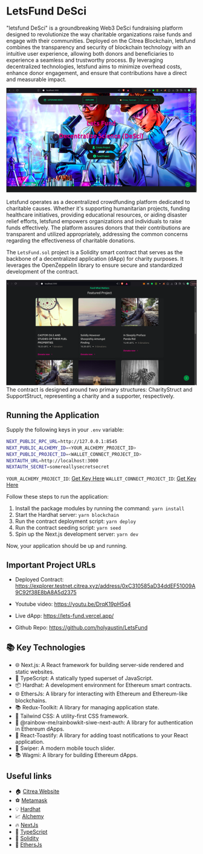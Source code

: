 # LetsFund DeSci

"letsfund DeSci" is a groundbreaking Web3 DeSci fundraising platform designed to revolutionize the way charitable organizations raise funds and engage with their communities. Deployed on the Citrea Blockchain, letsfund combines the transparency and security of blockchain technology with an intuitive user experience, allowing both donors and beneficiaries to experience a seamless and trustworthy process. By leveraging decentralized technologies, letsfund aims to minimize overhead costs, enhance donor engagement, and ensure that contributions have a direct and measurable impact.

![Project Marketplace](./screenshots/1.png)

Letsfund operates as a decentralized crowdfunding platform dedicated to charitable causes. Whether it's supporting humanitarian projects, funding healthcare initiatives, providing educational resources, or aiding disaster relief efforts, letsfund empowers organizations and individuals to raise funds effectively. The platform assures donors that their contributions are transparent and utilized appropriately, addressing the common concerns regarding the effectiveness of charitable donations.

The `LetsFund.sol` project is a Solidity smart contract that serves as the backbone of a decentralized application (dApp) for charity purposes. It leverages the OpenZeppelin library to ensure secure and standardized development of the contract.

![Project Marketplace](./screenshots/2.png)
The contract is designed around two primary structures: CharityStruct and SupportStruct, representing a charity and a supporter, respectively.

## Running the Application

Supply the following keys in your `.env` variable:

```sh
NEXT_PUBLIC_RPC_URL=http://127.0.0.1:8545
NEXT_PUBLIC_ALCHEMY_ID=<YOUR_ALCHEMY_PROJECT_ID>
NEXT_PUBLIC_PROJECT_ID=<WALLET_CONNECT_PROJECT_ID>
NEXTAUTH_URL=http://localhost:3000
NEXTAUTH_SECRET=somereallysecretsecret
```

`YOUR_ALCHEMY_PROJECT_ID`: [Get Key Here](https://dashboard.alchemy.com/)
`WALLET_CONNECT_PROJECT_ID`: [Get Key Here](https://cloud.walletconnect.com/sign-in)

Follow these steps to run the application:

1. Install the package modules by running the command: `yarn install`
2. Start the Hardhat server: `yarn blockchain`
3. Run the contract deployment script: `yarn deploy`
4. Run the contract seeding script: `yarn seed`
5. Spin up the Next.js development server: `yarn dev`

Now, your application should be up and running.

## Important Project URLs

- Deployed Contract: https://explorer.testnet.citrea.xyz/address/0xC310585aD34ddEF51009A9C92f38E8bA8A5d2375

- Youtube video: https://youtu.be/DrqK19pH5q4
- Live dApp: https://lets-fund.vercel.app/
- Github Repo: https://github.com/holyaustin/LetsFund

## 📚 Key Technologies

- 🌐 Next.js: A React framework for building server-side rendered and static websites.
- 📘 TypeScript: A statically typed superset of JavaScript.
- 📦 Hardhat: A development environment for Ethereum smart contracts.
- 🌐 EthersJs: A library for interacting with Ethereum and Ethereum-like blockchains.
- 📚 Redux-Toolkit: A library for managing application state.
- 🎨 Tailwind CSS: A utility-first CSS framework.
- 🌈 @rainbow-me/rainbowkit-siwe-next-auth: A library for authentication in Ethereum dApps.
- 📝 React-Toastify: A library for adding toast notifications to your React application.
- 📜 Swiper: A modern mobile touch slider.
- 📚 Wagmi: A library for building Ethereum dApps.

## Useful links

- 🏠 [Citrea Website](https://citrea.xyz/)
- ⚽ [Metamask](https://metamask.io/)
- 💡 [Hardhat](https://hardhat.org/)
- 📈 [Alchemy](https://dashboard.alchemy.com/)
- 🔥 [NextJs](https://nextjs.org/)
- 🎅 [TypeScript](https://www.typescriptlang.org/)
- 🐻 [Solidity](https://soliditylang.org/)
- 👀 [EthersJs](https://docs.ethers.io/v5/)


